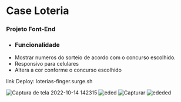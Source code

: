 # Case Loteria 

### Projeto Font-End

* ### Funcionalidade
* Mostrar numeros do sorteio de acordo com o concurso escolhido.
* Responsivo para celulares
* Altera a cor conforme o concurso escolhido

link Deploy: loterias-finger.surge.sh


![Captura de tela 2022-10-14 142315](https://user-images.githubusercontent.com/102987283/195921313-f026a156-5b39-45f0-ba2e-d78c185c803f.png)
![eded](https://user-images.githubusercontent.com/102987283/195921317-5eac4fb7-7369-4067-a4d9-62428646f737.PNG)
![Capturar](https://user-images.githubusercontent.com/102987283/195921320-72ba9319-9cde-4d5b-9103-654bf3d4a788.PNG)
![ededed](https://user-images.githubusercontent.com/102987283/195921321-4953e840-ab6b-4a74-8a34-184df4d100e9.PNG)



